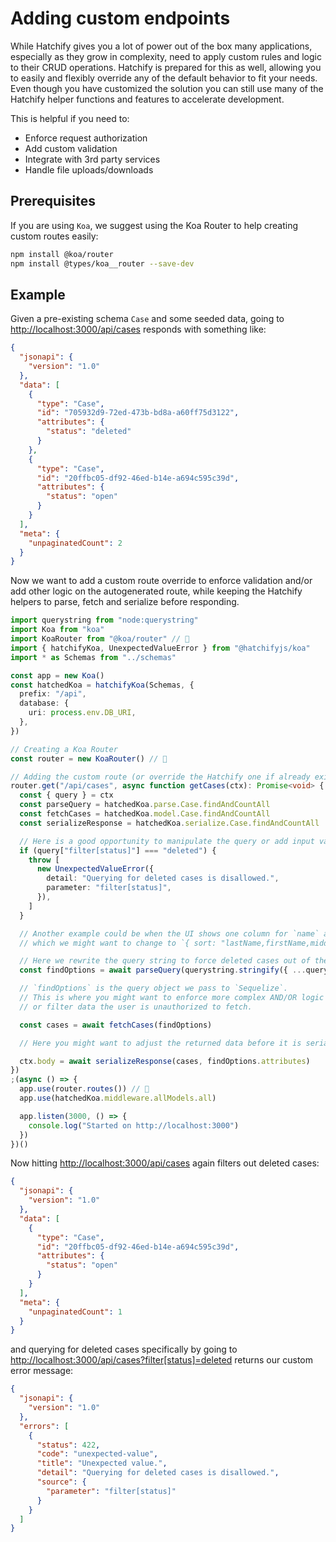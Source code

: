 # Adding custom endpoints

While Hatchify gives you a lot of power out of the box many applications, especially as they grow in complexity, need to apply custom rules and logic to their CRUD operations. Hatchify is prepared for this as well, allowing you to easily and flexibly override any of the default behavior to fit your needs. Even though you have customized the solution you can still use many of the Hatchify helper functions and features to accelerate development.

This is helpful if you need to:

- Enforce request authorization
- Add custom validation
- Integrate with 3rd party services
- Handle file uploads/downloads

## Prerequisites

If you are using `Koa`, we suggest using the Koa Router to help creating custom routes easily:

```bash
npm install @koa/router
npm install @types/koa__router --save-dev
```

## Example

Given a pre-existing schema `Case` and some seeded data, going to <http://localhost:3000/api/cases> responds with something like:

```json
{
  "jsonapi": {
    "version": "1.0"
  },
  "data": [
    {
      "type": "Case",
      "id": "705932d9-72ed-473b-bd8a-a60ff75d3122",
      "attributes": {
        "status": "deleted"
      }
    },
    {
      "type": "Case",
      "id": "20ffbc05-df92-46ed-b14e-a694c595c39d",
      "attributes": {
        "status": "open"
      }
    }
  ],
  "meta": {
    "unpaginatedCount": 2
  }
}
```

Now we want to add a custom route override to enforce validation and/or add other logic on the autogenerated route, while keeping the Hatchify helpers to parse, fetch and serialize before responding.

```typescript
import querystring from "node:querystring"
import Koa from "koa"
import KoaRouter from "@koa/router" // 👀
import { hatchifyKoa, UnexpectedValueError } from "@hatchifyjs/koa"
import * as Schemas from "../schemas"

const app = new Koa()
const hatchedKoa = hatchifyKoa(Schemas, {
  prefix: "/api",
  database: {
    uri: process.env.DB_URI,
  },
})

// Creating a Koa Router
const router = new KoaRouter() // 👀

// Adding the custom route (or override the Hatchify one if already exists)
router.get("/api/cases", async function getCases(ctx): Promise<void> {
  const { query } = ctx
  const parseQuery = hatchedKoa.parse.Case.findAndCountAll
  const fetchCases = hatchedKoa.model.Case.findAndCountAll
  const serializeResponse = hatchedKoa.serialize.Case.findAndCountAll

  // Here is a good opportunity to manipulate the query or add input validation:
  if (query["filter[status]"] === "deleted") {
    throw [
      new UnexpectedValueError({
        detail: "Querying for deleted cases is disallowed.",
        parameter: "filter[status]",
      }),
    ]
  }

  // Another example could be when the UI shows one column for `name` and sorting it sends `{ sort: "name" }`
  // which we might want to change to `{ sort: "lastName,firstName,middleInitial" }`

  // Here we rewrite the query string to force deleted cases out of the query:
  const findOptions = await parseQuery(querystring.stringify({ ...query, "filter[status][$ne]": "deleted" }))

  // `findOptions` is the query object we pass to `Sequelize`.
  // This is where you might want to enforce more complex AND/OR logic
  // or filter data the user is unauthorized to fetch.

  const cases = await fetchCases(findOptions)

  // Here you might want to adjust the returned data before it is serialized and returned to the client.

  ctx.body = await serializeResponse(cases, findOptions.attributes)
})
;(async () => {
  app.use(router.routes()) // 👀
  app.use(hatchedKoa.middleware.allModels.all)

  app.listen(3000, () => {
    console.log("Started on http://localhost:3000")
  })
})()
```

Now hitting <http://localhost:3000/api/cases> again filters out deleted cases:

```json
{
  "jsonapi": {
    "version": "1.0"
  },
  "data": [
    {
      "type": "Case",
      "id": "20ffbc05-df92-46ed-b14e-a694c595c39d",
      "attributes": {
        "status": "open"
      }
    }
  ],
  "meta": {
    "unpaginatedCount": 1
  }
}
```

and querying for deleted cases specifically by going to <http://localhost:3000/api/cases?filter[status]=deleted> returns our custom error message:

```json
{
  "jsonapi": {
    "version": "1.0"
  },
  "errors": [
    {
      "status": 422,
      "code": "unexpected-value",
      "title": "Unexpected value.",
      "detail": "Querying for deleted cases is disallowed.",
      "source": {
        "parameter": "filter[status]"
      }
    }
  ]
}
```
